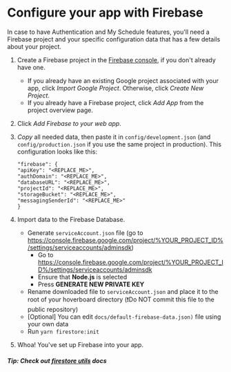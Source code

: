 # Configure your app with Firebase

In case to have Authentication and My Schedule features, you'll need a Firebase project and your specific configuration data that has a few details about your project.

1. Create a Firebase project in the [Firebase console](https://console.firebase.google.com/), if you don't already have one.

	- If you already have an existing Google project associated with your app, click *Import Google Project*. Otherwise, click *Create New Project*.
	- If you already have a Firebase project, click *Add App* from the project overview page.

1. Click *Add Firebase to your web app*.
1. *Copy* all needed data, then paste it in `config/development.json` (and `config/production.json` if you use the same project in production). This configuration looks like this:

	```
	"firebase": {
    "apiKey": "<REPLACE_ME>",
    "authDomain": "<REPLACE_ME>",
    "databaseURL": "<REPLACE_ME>",
    "projectId": "<REPLACE_ME>",
    "storageBucket": "<REPLACE_ME>",
    "messagingSenderId": "<REPLACE_ME>"
	}
	```
	
1. Import data to the Firebase Database.
	- Generate `serviceAccount.json` file (go to https://console.firebase.google.com/project/%YOUR_PROJECT_ID%/settings/serviceaccounts/adminsdk)
		- Go to https://console.firebase.google.com/project/%YOUR_PROJECT_ID%/settings/serviceaccounts/adminsdk
		- Ensure that **Node.js** is selected
		- Press **GENERATE NEW PRIVATE KEY**
	- Rename downloaded file to `serviceAccount.json` and place it to the root of your hoverboard directory (❗Do NOT commit this file to the public repository)
	- [Optional] You can edit `docs/default-firebase-data.json)` file using your own data
	- Run `yarn firestore:init`

1. Whoa! You've set up Firebase into your app.

##### Tip: Check out [firestore utils](./firebase-utils.md) docs
